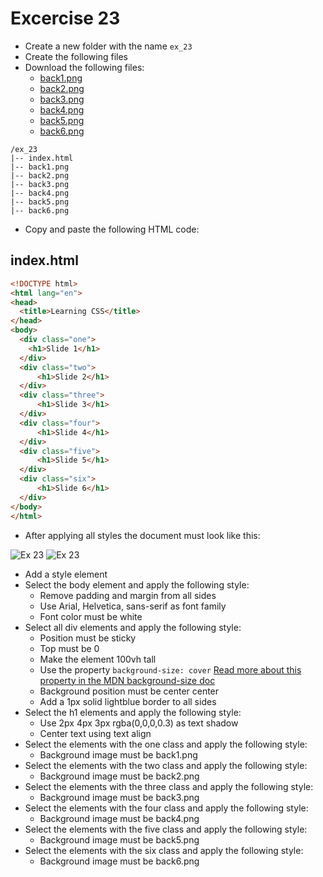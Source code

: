 # Excercise 23

* Create a new folder with the name `ex_23`
* Create the following files
* Download the following files:
  * [back1.png](./images/ex_23/back1.png)
  * [back2.png](./images/ex_23/back2.png)
  * [back3.png](./images/ex_23/back3.png)
  * [back4.png](./images/ex_23/back4.png)
  * [back5.png](./images/ex_23/back5.png)
  * [back6.png](./images/ex_23/back6.png)

```
/ex_23
|-- index.html
|-- back1.png
|-- back2.png
|-- back3.png
|-- back4.png
|-- back5.png
|-- back6.png
```
* Copy and paste the following HTML code:

## index.html
```html
<!DOCTYPE html>
<html lang="en">
<head>
  <title>Learning CSS</title>
</head>
<body>
  <div class="one">
    <h1>Slide 1</h1>
  </div>
  <div class="two">
      <h1>Slide 2</h1>
  </div>
  <div class="three">
      <h1>Slide 3</h1>
  </div>
  <div class="four">
      <h1>Slide 4</h1>
  </div>
  <div class="five">
      <h1>Slide 5</h1>
  </div>
  <div class="six">
      <h1>Slide 6</h1>
  </div>
</body>
</html>
```

* After applying all styles the document must look like this:

![Ex 23](./results/ex_23.png)
![Ex 23](./results/ex_23b.png)

* Add a style element
* Select the body element and apply the following style:
  * Remove padding and margin from all sides
  * Use Arial, Helvetica, sans-serif as font family
  * Font color must be white
* Select all div elements and apply the following style:
  * Position must be sticky
  * Top must be 0
  * Make the element 100vh tall
  * Use the property `background-size: cover` [Read more about this property in the MDN background-size doc](https://developer.mozilla.org/en-US/docs/Web/CSS/background-size)
  * Background position must be center center
  * Add a 1px solid lightblue border to all sides
* Select the h1 elements and apply the following style:
  * Use 2px 4px 3px rgba(0,0,0,0.3) as text shadow
  * Center text using text align
* Select the elements with the one class and apply the following style:
  * Background image must be back1.png 
* Select the elements with the two class and apply the following style:
  * Background image must be back2.png 
* Select the elements with the three class and apply the following style:
  * Background image must be back3.png 
* Select the elements with the four class and apply the following style:
  * Background image must be back4.png 
* Select the elements with the five class and apply the following style:
  * Background image must be back5.png 
* Select the elements with the six class and apply the following style:
  * Background image must be back6.png
